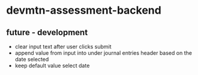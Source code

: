 # devmtn-assessment-backend

## future - development

- clear input text after user clicks submit
- append value from input into under journal entries header based on the date selected
- keep default value select date
